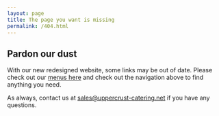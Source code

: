 ```yaml
---
layout: page
title: The page you want is missing
permalink: /404.html
---
```


## Pardon our dust

With our new redesigned website, some links may be out of date. Please check out
our [menus here](/menus) and check out the navigation above to find anything you
need.

As always, contact us at
[sales@uppercrust-catering.net](mailto:sales@uppercrust-catering.net) if you
have any questions.
